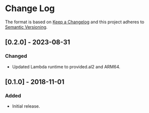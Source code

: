 # Change Log

The format is based on [Keep a Changelog](http://keepachangelog.com) and this
project adheres to [Semantic Versioning](http://semver.org).

## [0.2.0] - 2023-08-31

### Changed

- Updated Lambda runtime to provided.al2 and ARM64.

## [0.1.0] - 2018-11-01

### Added

- Initial release.
